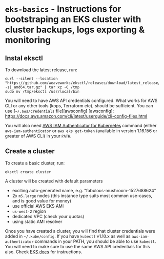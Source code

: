 # `eks-basics` - Instructions for bootstraping an EKS cluster with cluster backups, logs exporting & monitoring 

## Instal eksctl

To download the latest release, run:

```
curl --silent --location "https://github.com/weaveworks/eksctl/releases/download/latest_release/eksctl_$(uname -s)_amd64.tar.gz" | tar xz -C /tmp
sudo mv /tmp/eksctl /usr/local/bin
```
You will need to have AWS API credentials configured. What works for AWS CLI or any other tools (kops, Terraform etc), should be sufficient. You can use [`~/.aws/credentials` file][awsconfig]
[awsconfig]: https://docs.aws.amazon.com/cli/latest/userguide/cli-config-files.html

You will also need [AWS IAM Authenticator for Kubernetes](https://github.com/kubernetes-sigs/aws-iam-authenticator) command (either `aws-iam-authenticator` or `aws eks get-token` (available in version 1.16.156 or greater of AWS CLI) in your `PATH`.

## Create a cluster

To create a basic cluster, run:

```
eksctl create cluster
```

A cluster will be created with default parameters

- exciting auto-generated name, e.g. "fabulous-mushroom-1527688624"
- 2x `m5.large` nodes (this instance type suits most common use-cases, and is good value for money)
- use official AWS EKS AMI
- `us-west-2` region
- dedicated VPC (check your quotas)
- using static AMI resolver

Once you have created a cluster, you will find that cluster credentials were added in `~/.kube/config`. If you have `kubectl` v1.10.x as well as `aws-iam-authenticator` commands in your PATH, you should be
able to use `kubectl`. You will need to make sure to use the same AWS API credentials for this also. Check [EKS docs][ekskubectl] for instructions.

[ekskubectl]: https://docs.aws.amazon.com/eks/latest/userguide/configure-kubectl.html
